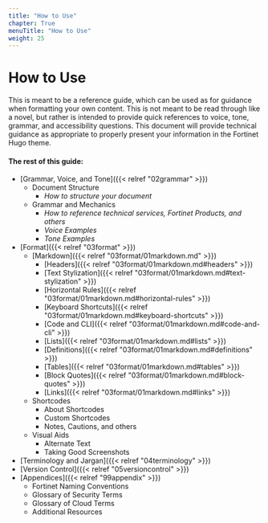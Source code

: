 ```yaml
---
title: "How to Use"
chapter: True
menuTitle: "How to Use"
weight: 25
---
```


# How to Use

This is meant to be a reference guide, which can be used as for guidance when formatting your own content. This is not meant to be read through like a novel, but rather is intended to provide quick references to voice, tone, grammar, and accessibility questions. This document will provide technical guidance as appropriate to properly present your information in the Fortinet Hugo theme.

#### The rest of this guide:

- [Grammar, Voice, and Tone]({{< relref "02grammar" >}})
  - Document Structure
    - _How to structure your document_
  - Grammar and Mechanics
    - _How to reference technical services, Fortinet Products, and others_
    - _Voice Examples_
    - _Tone Examples_
- [Format]({{< relref "03format" >}})
  - [Markdown]({{< relref "03format/01markdown.md" >}})
    - [Headers]({{< relref "03format/01markdown.md#headers" >}})
    - [Text Stylization]({{< relref "03format/01markdown.md#text-stylization" >}})
    - [Horizontal Rules]({{< relref "03format/01markdown.md#horizontal-rules" >}})
    - [Keyboard Shortcuts]({{< relref "03format/01markdown.md#keyboard-shortcuts" >}})
    - [Code and CLI]({{< relref "03format/01markdown.md#code-and-cli" >}})
    - [Lists]({{< relref "03format/01markdown.md#lists" >}})
    - [Definitions]({{< relref "03format/01markdown.md#definitions" >}})
    - [Tables]({{< relref "03format/01markdown.md#tables" >}})
    - [Block Quotes]({{< relref "03format/01markdown.md#block-quotes" >}})
    - [Links]({{< relref "03format/01markdown.md#links" >}})
  - Shortcodes
    - About Shortcodes
    - Custom Shortcodes
    - Notes, Cautions, and others
  - Visual Aids
    - Alternate Text
    - Taking Good Screenshots
- [Terminology and Jargan]({{< relref "04terminology" >}})
- [Version Control]({{< relref "05versioncontrol" >}})
- [Appendices]({{< relref "99appendix" >}})
  - Fortinet Naming Conventions
  - Glossary of Security Terms
  - Glossary of Cloud Terms
  - Additional Resources
  